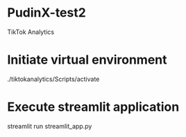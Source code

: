 # PudinX-test2
TikTok Analytics 

# Initiate virtual environment 
./tiktokanalytics/Scripts/activate

# Execute streamlit application 
streamlit run streamlit_app.py
